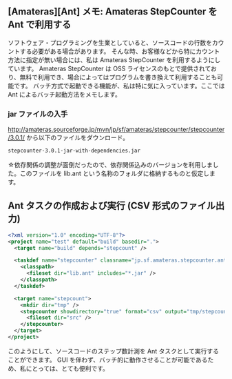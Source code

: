 ## [Amateras][Ant] メモ: Amateras StepCounter を Ant で利用する

ソフトウェア・プログラミングを生業としていると、ソースコードの行数をカウントする必要がある場合があります。
そんな時、お客様などから特にカウント方法に指定が無い場合には、私は Amateras StepCounter を利用するようにしています。
Amateras StepCounter は OSS ライセンスのもとで提供されており、無料で利用でき、場合によってはプログラムを書き換えて利用することも可能です。
バッチ方式で起動できる機能が、私は特に気に入っています。ここでは Ant によるバッチ起動方法をメモします。


### jar ファイルの入手

http://amateras.sourceforge.jp/mvn/jp/sf/amateras/stepcounter/stepcounter/3.0.1/ から以下のファイルをダウンロード。

```xml
stepcounter-3.0.1-jar-with-dependencies.jar
```

☆依存関係の調整が面倒だったので、依存関係込みのバージョンを利用しました。このファイルを lib.ant という名称のフォルダに格納するものと仮定します。


## Ant タスクの作成および実行 (CSV 形式のファイル出力)


```xml
<?xml version="1.0" encoding="UTF-8"?>
<project name="test" default="build" basedir=".">
  <target name="build" depends="stepcount" />

  <taskdef name="stepcounter" classname="jp.sf.amateras.stepcounter.ant.StepCounterTask">
    <classpath>
      <fileset dir="lib.ant" includes="*.jar" />
    </classpath>
  </taskdef>

  <target name="stepcount">
    <mkdir dir="tmp" />
    <stepcounter showdirectory="true" format="csv" output="tmp/stepcount.csv">
      <fileset dir="src" />
    </stepcounter>
  </target>
</project>
```

このようにして、ソースコードのステップ数計測を Ant タスクとして実行することができます。
GUI を伴わず、バッチ的に動作させることが可能であるため、私にとっては、とても便利です。

